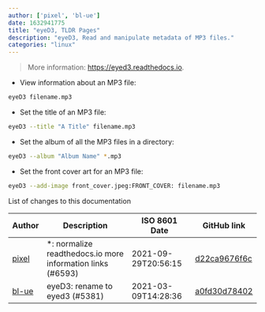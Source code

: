 ```yaml
---
author: ['pixel', 'bl-ue']
date: 1632941775
title: "eyeD3, TLDR Pages"
description: "eyeD3, Read and manipulate metadata of MP3 files."
categories: "linux"
---
```

> More information: <https://eyed3.readthedocs.io>.

- View information about an MP3 file:

```bash
eyeD3 filename.mp3
```

- Set the title of an MP3 file:

```bash
eyeD3 --title "A Title" filename.mp3
```

- Set the album of all the MP3 files in a directory:

```bash
eyeD3 --album "Album Name" *.mp3
```

- Set the front cover art for an MP3 file:

```bash
eyeD3 --add-image front_cover.jpeg:FRONT_COVER: filename.mp3
```
List of changes to this documentation


Author | Description | ISO 8601 Date | GitHub link
------|-----|-----|-----
[pixel](mailto:chrissx@chrissx.de) | *: normalize readthedocs.io more information links (#6593) | 2021-09-29T20:56:15 | [d22ca9676f6c](https://github.com/tldr-pages/tldr/commit/d22ca9676f6c02b19e6e1728f5ea777e7985c9d0)
[bl-ue](mailto:54780737+bl-ue@users.noreply.github.com) | eyeD3: rename to eyed3 (#5381) | 2021-03-09T14:28:36 | [a0fd30d78402](https://github.com/tldr-pages/tldr/commit/a0fd30d78402e5e5f0243af7784748695c33152f)

